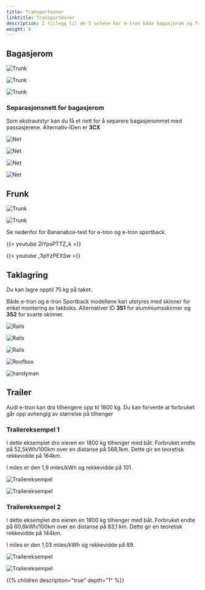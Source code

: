 ```yaml
---
title: Transportevner 
linktitle: Transportevner 
description: I tillegg til de 5 setene har e-tron både bagasjerom og frunk i tillegg til takoppbevaring og tilhengermuligheter.
weight: 6
---
```


## Bagasjerom

![Trunk](trunk_1.jpg "Trunk Audi e-tron")

![Trunk](trunk_2.jpg "Trunk Audi e-tron")

![Trunk](trunk_3.jpg "Setene har en 40-20-40-konfigurasjon")

### Separasjonsnett for bagasjerom

Som ekstrautstyr kan du få et nett for å separere bagasjerommet med passasjerene.
Alternativ-IDen er **3CX**

![Net](net1.jpg "Net")

![Net](net2.jpg "Net")

![Net](net3.jpg "Net")

![Net](net4.jpg "Net")

## Frunk

![Trunk](frunk_1.jpg "Trunk Audi e-tron")

![Trunk](frunk_2.jpg "Trunk Audi e-tron")

Se nedenfor for Bananabox-test for e-tron og e-tron sportback.

{{< youtube 2IYpsPTTZ_k >}}

{{< youtube _1lpYzPEXSw >}}

## Taklagring

Du kan lagre opptil 75 kg på taket.

Både e-tron og e-tron Sportback modellene kan utstyres med skinner for enkel montering av takboks.
Alternativer ID **3S1** for aluminiumsskinner og **3S2** for svarte skinner.

![Rails](rails1.jpg "Thule wingbar edge 721400/721500 med 720600 fot og 186046 monteringssett")

![Rails](rails2.jpg "Thule wingbar edge 721400/721500 med 720600 fot og 186046 monteringssett")

![Rails](rails3.jpg "Thule wingbar edge 721400/721500 med 720600 fot og 186046 monteringssett")

![Roofbox](roofbox1.jpg "Takboks montert på skinner")

![handyman](handymanrails.jpg "Handyman with rails")

## Trailer

Audi e-tron kan dra tilhengere opp til 1800 kg. Du kan forvente at forbruket går opp avhengig av størrelse på tilhenger

### Trailereksempel 1

I dette eksemplet dro eieren en 1800 kg tilhenger med båt. Forbruket endte på 52,5kWh/100km over en distanse
på 568,1km. Dette gir en teoretisk rekkevidde på 164km.

I miles er den 1,9 miles/kWh og rekkevidde på 101.

![Trailereksempel](trailerexample1b.jpg "1800 kg henger med båt")

![Trailereksempel](trailerxample1a.jpg "Forbruk")

### Trailereksempel 2

I dette eksemplet dro eieren en 1800 kg tilhenger med båt. Forbruket endte på 60,6kWh/100km over en distanse
på 83,1 km. Dette gir en teoretisk rekkevidde på 144km.

I miles er den 1,03 miles/kWh og rekkevidde på 89.

![Trailereksempel](trailerexample2b.jpg "1800 kg henger med båt")

![Trailereksempel](trailerexample2a.jpg "Forbruk")

{{% children description="true" depth="1" %}}
